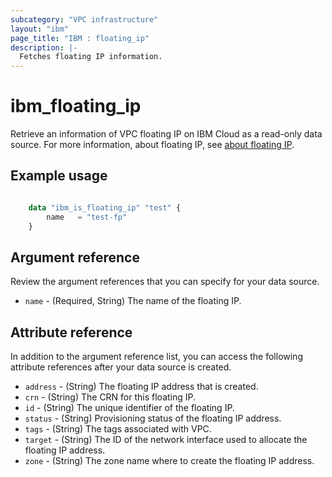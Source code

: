 ```yaml
---
subcategory: "VPC infrastructure"
layout: "ibm"
page_title: "IBM : floating_ip"
description: |-
  Fetches floating IP information.
---
```


# ibm_floating_ip
Retrieve an information of VPC floating IP on IBM Cloud as a read-only data source. For more information, about floating IP, see [about floating IP](https://cloud.ibm.com/docs/vpc?topic=vpc-creating-a-vpc-using-the-rest-apis#create-floating-ip-api-tutorial).

## Example usage

```terraform

    data "ibm_is_floating_ip" "test" {
        name   = "test-fp"
    }

```

## Argument reference
Review the argument references that you can specify for your data source. 

- `name` - (Required, String) The name of the floating IP.

## Attribute reference
In addition to the argument reference list, you can access the following attribute references after your data source is created. 

- `address` - (String) The floating IP address that is created.
- `crn` - (String) The CRN for this floating IP.
- `id` - (String) The unique identifier of the floating IP.
- `status` - (String) Provisioning status of the floating IP address.
- `tags` - (String) The tags associated with VPC.
- `target` - (String) The ID of the network interface used to allocate the floating IP address.
- `zone` - (String) The zone name where to create the floating IP address.
